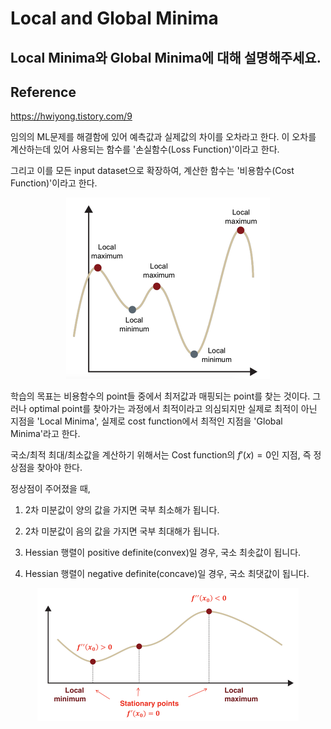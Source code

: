 # Local and Global Minima

## Local Minima와 Global Minima에 대해 설명해주세요.

## Reference

<a href="https://hwiyong.tistory.com/9">https://hwiyong.tistory.com/9</a>

임의의 ML문제를 해결함에 있어 예측값과 실제값의 차이를 오차라고 한다. 이 오차를 계산하는데 있어 사용되는 함수를 '손실함수(Loss Function)'이라고 한다.

그리고 이를 모든 input dataset으로 확장하여, 계산한 함수는 '비용함수(Cost Function)'이라고 한다. 

<div align="center">
<img src="imgs/local-global-minima.png"/>
</div>

학습의 목표는 비용함수의 point들 중에서 최저값과 매핑되는 point를 찾는 것이다. 그러나 optimal point를 찾아가는 과정에서 최적이라고 의심되지만 실제로 최적이 아닌 지점을 'Local Minima', 실제로 cost function에서 최적인 지점을 'Global Minima'라고 한다. 

국소/최적 최대/최소값을 계산하기 위해서는 Cost function의 $f'(x)=0$인 지점, 즉 정상점을 찾아야 한다. 

정상점이 주어졌을 때,

1. 2차 미분값이 양의 값을 가지면 국부 최소해가 됩니다.

2. 2차 미분값이 음의 값을 가지면 국부 최대해가 됩니다.

3. Hessian 행렬이 positive definite(convex)일 경우, 국소 최솟값이 됩니다.

4. Hessian 행렬이 negative definite(concave)일 경우, 국소 최댓값이 됩니다.

<div align="center">
<img src="imgs/local-global-minima-2.png"/>
</div>